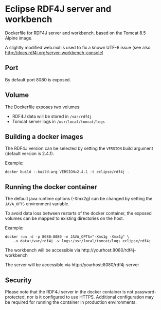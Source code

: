 # Eclipse RDF4J server and workbench

Dockerfile for RDF4J server and workbench, based on the Tomcat 8.5 Alpine image.

A slightly modified web.mxl is used to fix a known UTF-8 issue 
(see also http://docs.rdf4j.org/server-workbench-console)

## Port

By default port 8080 is exposed.

## Volume

The Dockerfile exposes two volumes:
 
  * RDF4J data will be stored in `/var/rdf4j`
  * Tomcat server logs in `/usr/local/tomcat/logs`

## Building a docker images

The RDF4J version can be selected by setting the `VERSION` build argument
(default version is 2.4.1).

Example:
```
docker build --build-arg VERSION=2.4.1 -t eclipse/rdf4j .
```

## Running the docker container 

The default java runtime options (-Xmx2g) can be changed by setting the 
`JAVA_OPTS` environment variable.

To avoid data loss between restarts of the docker container, 
the exposed volumes can be mapped to existing directories on the host. 

Example:
```
docker run -d -p 8080:8080 -e JAVA_OPTS="-Xms1g -Xmx4g" \
	-v data:/var/rdf4j -v logs:/usr/local/tomcat/logs eclipse/rdf4j
```


The workbench will be accessible via http://yourhost:8080/rdf4j-workbench

The server will be accessible via http://yourhost:8080/rdf4j-server

## Security

Please note that the RDF4J server in the docker container is not 
password-protected, nor is it configured to use HTTPS. 
Additional configuration may be required for running the container in 
production environments.
